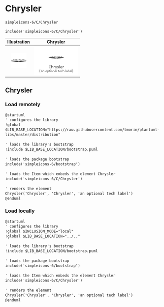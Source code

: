 # Chrysler


```text
simpleicons-6/C/Chrysler
```

```text
include('simpleicons-6/C/Chrysler')
```



| Illustration | Chrysler |
| :---: | :---: |
| ![illustration for Illustration](../../simpleicons-6/C/Chrysler.png) | ![illustration for Chrysler](../../simpleicons-6/C/Chrysler.Local.png) |




## Chrysler

### Load remotely
```plantuml
@startuml
' configures the library
!global $LIB_BASE_LOCATION="https://raw.githubusercontent.com/tmorin/plantuml-libs/master/distribution"

' loads the library's bootstrap
!include $LIB_BASE_LOCATION/bootstrap.puml

' loads the package bootstrap
include('simpleicons-6/bootstrap')

' loads the Item which embeds the element Chrysler
include('simpleicons-6/C/Chrysler')

' renders the element
Chrysler('Chrysler', 'Chrysler', 'an optional tech label')
@enduml
```

### Load locally
```plantuml
@startuml
' configures the library
!global $INCLUSION_MODE="local"
!global $LIB_BASE_LOCATION="../.."

' loads the library's bootstrap
!include $LIB_BASE_LOCATION/bootstrap.puml

' loads the package bootstrap
include('simpleicons-6/bootstrap')

' loads the Item which embeds the element Chrysler
include('simpleicons-6/C/Chrysler')

' renders the element
Chrysler('Chrysler', 'Chrysler', 'an optional tech label')
@enduml
```

